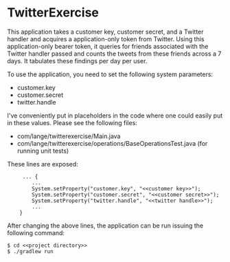 # TwitterExercise

This application takes a customer key, customer secret, and a Twitter handler and acquires a application-only token from Twitter. Using this application-only bearer token, it queries for friends associated with the Twitter handler passed and counts the tweets from these friends across a 7 days. It tabulates these findings per day per user.

To use the application, you need to set the following system parameters:
* customer.key
* customer.secret
* twitter.handle

I've conveniently put in placeholders in the code where one could easily put in these values. Please see the following files:
* com/lange/twitterexercise/Main.java
* com/lange/twitterexercise/operations/BaseOperationsTest.java (for running unit tests)

These lines are exposed:
```
     ... {
        ...
        System.setProperty("customer.key", "<<customer key>>");
        System.setProperty("customer.secret", "<<customer secret>>");
        System.setProperty("twitter.handle", "<<twitter handle>>");
        ...
    }
```

After changing the above lines, the application can be run issuing the following command:

```
$ cd <<project directory>>
$ ./gradlew run
```













